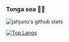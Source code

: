 ### Tonga soa 👋😄


![jahjuno's github stats](https://github-readme-stats.vercel.app/api?username=jahjuno&theme=react&show_icons=true&line_height=20&locale=fr&include_all_commits=true&count_private=true)

[![Top Langs](https://github-readme-stats.vercel.app/api/top-langs/?username=jahjuno&theme=react&layout=compact&langs_count=10&hide=css,scss)](https://github.com/anuraghazra/github-readme-stats)

